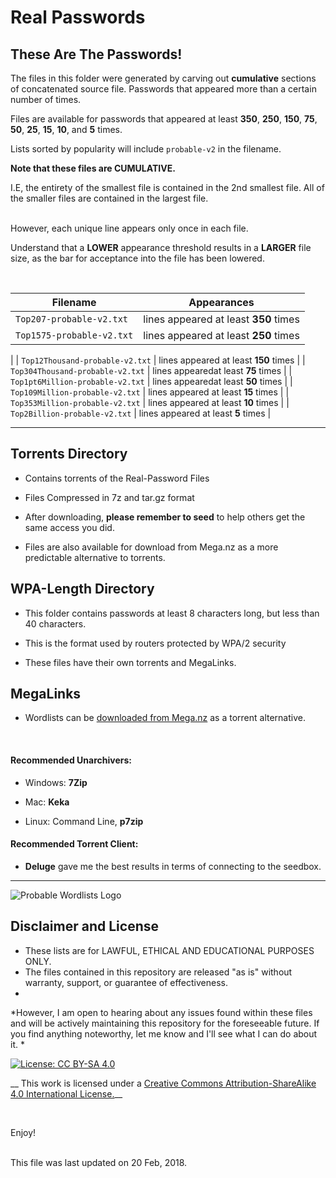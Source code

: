 # Real Passwords



##  These Are The Passwords!  

The files in this folder were generated by carving out __cumulative__ sections of concatenated source file. Passwords that appeared more than a certain number of times.



Files are available for passwords that appeared at least __350__, __250__, __150__, __75__, __50__, __25__, __15__, __10__, and __5__ times.


Lists sorted by popularity will include `probable-v2` in the filename.

__Note that these files are CUMULATIVE.__ 
<br>

I.E, the entirety of the smallest file is contained in the 2nd smallest file. All of the smaller files are contained in the largest file.  
<br>

However, each unique line appears only once in each file.

Understand that a __LOWER__ appearance threshold results in a __LARGER__ file size, as the bar for acceptance into the file has been lowered.

<br>

| Filename | Appearances|
| ---- | ----|
| `Top207-probable-v2.txt` | lines appeared at least __350__ times |
| `Top1575-probable-v2.txt` | lines appeared at least __250__ times 
|
| `Top12Thousand-probable-v2.txt` | lines appeared at least __150__ times |
| `Top304Thousand-probable-v2.txt` | lines appearedat least __75__ times |
| `Top1pt6Million-probable-v2.txt` | lines appearedat least __50__ times 
|
| `Top109Million-probable-v2.txt` | lines appeared at least __15__ times |
| `Top353Million-probable-v2.txt` | lines appeared at least __10__ times |
| `Top2Billion-probable-v2.txt` | lines appeared at least __5__ times |




***


## Torrents Directory

* Contains torrents of the Real-Password Files

* Files Compressed in 7z and tar.gz format

* After downloading, __please remember to seed__ to help others get the same access you did.

* Files are also available for download from Mega.nz as a more predictable alternative to torrents.



## WPA-Length Directory

* This folder contains passwords at least 8 characters long, but less than 40 characters.

* This is the format used by routers protected by WPA/2 security
* These files have their own torrents and MegaLinks.



##  MegaLinks

* Wordlists can be [downloaded from Mega.nz](Real-Passwords/Real-Passwords-MegaLinks.md) as a torrent alternative.



<br>


#### Recommended Unarchivers:

* Windows: __7Zip__

* Mac: __Keka__

* Linux: Command Line, __p7zip__


#### Recommended Torrent Client:

* __Deluge__ gave me the best results in terms of connecting to the seedbox.


***

![Probable Wordlists Logo](https://raw.githubusercontent.com/berzerk0/Probable-Wordlists/master/ProbableWordlistLogo.png)


## Disclaimer and License
 + These lists are for LAWFUL, ETHICAL AND EDUCATIONAL PURPOSES ONLY.
 + The files contained in this repository are released "as is" without warranty, support, or guarantee of effectiveness.
 + 
*However, I am open to hearing about any issues found within these files and will be actively maintaining this repository for the foreseeable future. 
If you find anything noteworthy, let me know and I'll see what I can do about it.
*

 [![License: CC BY-SA 4.0](https://img.shields.io/badge/License-CC%20BY--SA%204.0-lightgrey.svg)](http://creativecommons.org/licenses/by-sa/4.0/)

 __
This work is licensed under a [Creative Commons Attribution-ShareAlike 4.0 International License.](https://creativecommons.org/licenses/by-sa/4.0/)__



<br>

Enjoy!


<br>
This file was last updated on 20 Feb, 2018.
